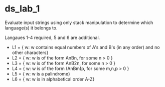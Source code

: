 # ds_lab_1

Evaluate input strings using only stack manipulation to determine which language(s) it belongs to.

Langaues 1-4 required, 5 and 6 are additional.
- L1 = { w: w contains equal numbers of A's and B's (in any order) and no other characters} 
- L2 = { w: w is of the form AnBn, for some n > 0 } 
- L3 = { w: w is of the form AnB2n, for some n > 0 } 
- L4 = { w: w is of the form (AnBm)p, for some m,n,p > 0 } 
- L5 = { w: w is a palindrome}
- L6 = { w: w is in alphabetical order A-Z}
